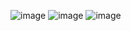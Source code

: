 ![image](https://github.com/Ha3io/BeetleBag/assets/155388950/b01df10f-be7a-42ed-9a5e-e6de3ae4507f)
![image](https://github.com/Ha3io/BeetleBag/assets/155388950/f897b9e4-45a1-4a2a-84b2-32dea668edf8)
![image](https://github.com/Ha3io/BeetleBag/assets/155388950/1122f16f-7b6a-4014-b5c5-8d76933e9976)
